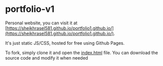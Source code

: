 # portfolio-v1

Personal website, you can visit it at [https://sheikhrasel581.github.io/portfolio1.github.io/](https://sheikhrasel581.github.io/portfolio1.github.io/).  

It's just static JS/CSS, hosted for free using Github Pages.

To fork, simply clone it and open the [index.html](./index.html) file.  You can download the source code and modify it when needed

